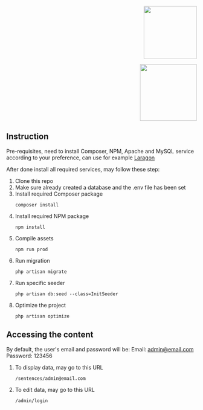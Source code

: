 
<p  align="right">
<a  href="https://www.dropee.com/"  target="_blank"><img  src="https://www.dropee.com/themes/stampede_1/images/logo-orange.png"  width="140"></a></p>
<p  align="right"><a  href="https://laravel.com"  target="_blank"><img  src="https://raw.githubusercontent.com/laravel/art/master/logo-lockup/5%20SVG/2%20CMYK/1%20Full%20Color/laravel-logolockup-cmyk-red.svg"  width="150"></a>
</p>

  
## Instruction

  

Pre-requisites, need to install Composer, NPM, Apache and MySQL service according to your preference, can use for example [Laragon](https://laragon.org/)

After done install all required services, may follow these step:

1. Clone this repo
2. Make sure already created a database and the .env file has been set
3. Install required Composer package
	```
	composer install
	```
4. Install required NPM package
	```
	npm install
	```
5. Compile assets
	```
	npm run prod
	```
6. Run migration
	```
	php artisan migrate
	```
7. Run specific seeder
	```
	php artisan db:seed --class=InitSeeder
	```
8. Optimize the project
	```
	php artisan optimize
	```

  



  

## Accessing the content

  
By default, the user's email and password will be:
Email: admin@email.com
Password: 123456

1. To display data, may go to this URL
	```
	/sentences/admin@email.com
	```
2. To edit data, may go to this URL
	```
	/admin/login
	```